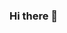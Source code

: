 ### Hi there 👋

<!--
**YourBuddyUnit/YourBuddyUnit** is a ✨ _special_ ✨ repository because its `README.md` (this file) appears on your GitHub profile.

Here are some ideas to get you started:

- 🔭 I’m currently working on: learning py, and studing for CBROPS
- 🌱 I’m currently learning: python, SQL, CSV, Git
- 👯 I’m looking to collaborate on ...
- 🤔 I’m looking for help with ...
- 💬 Ask me about: dont.
- 📫 How to reach me: LinkedIn
- 😄 Pronouns: He/Him
- ⚡ Fun fact: I really need a job -8/22
- :thought_balloon: I have really only made a Q/A script and a ciscoCMD line motd banner
:trollface: Maybe I'll learn something useful for SOC analysis, because thats what I wanna.
-->
